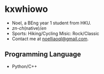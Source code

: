 # kxwhiowo

+ Noel, a BEng year 1 student from HKU. 
+ *zn-ch*(native)/*en*
+ Sports: Hiking/Cycling Misic: Rock/Classic
+ Contact me at <noelliaoql@gmail.com>. 

## Programming Language

+ Python/C++





<!---
kxwhiowo/kxwhiowo is a ✨ special ✨ repository because its `README.md` (this file) appears on your GitHub profile.
You can click the Preview link to take a look at your changes.
--->

